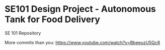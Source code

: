 # SE101 Design Project - Autonomous Tank for Food Delivery
SE 101 Repository

More commits than you: https://www.youtube.com/watch?v=BbeeuzU5Qc8
